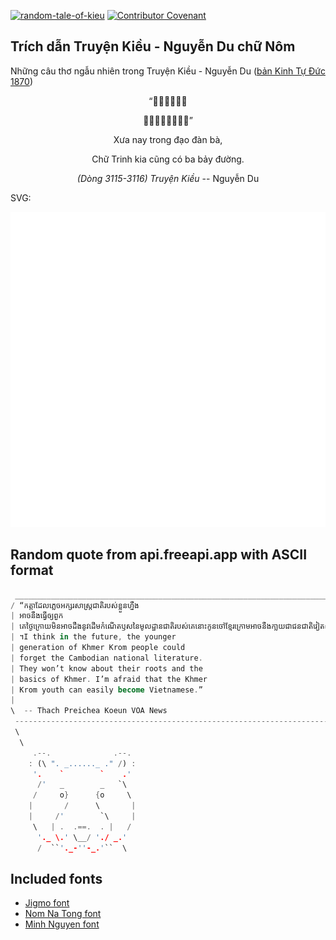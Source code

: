 [![random-tale-of-kieu](https://github.com/huuquyet/random-tale-of-kieu/actions/workflows/random-tale-of-kieu.yml/badge.svg)](https://github.com/huuquyet/random-tale-of-kieu/actions/workflows/random-tale-of-kieu.yml)
[![Contributor Covenant](https://img.shields.io/badge/Contributor%20Covenant-2.1-4baaaa.svg)](.github/CODE_OF_CONDUCT.md "Contributor Covenant 2.1")

## Trích dẫn Truyện Kiều - Nguyễn Du chữ Nôm

Những câu thơ ngẫu nhiên trong Truyện Kiều - Nguyễn Du ([bản Kinh Tự Đức 1870](https://vi.wikisource.org/wiki/Truy%E1%BB%87n_Ki%E1%BB%81u_(b%E1%BA%A3n_Kinh_T%E1%BB%B1_%C4%90%E1%BB%A9c_1870)))

<div align="center">
<!-- START_KIEU -->
      <p class="nom">“𠸗󰅒𥪝道彈妑</p>
      <p class="nom">𡦂貞箕拱固𠀧𠤩󰟯”</p>
      <p class="quocngu">Xưa nay trong đạo đàn bà,</p>
      <p class="quocngu">Chữ Trinh kia cũng có ba bảy đường.</p>
      <p class="author"><i>(Dòng 3115-3116) Truyện Kiều</i> -- Nguyễn Du</p>
<!-- END_KIEU -->
</div>

SVG:

<div align="center">
  <img src="./assets/random-kieu.svg" alt="The Tale of Kieu - Nguyen Du">
</div>

## Random quote from api.freeapi.app with ASCII format

<!-- START_QUOTE -->
```rust
 _______________________________________________________________________________________________________
/ “កត្តាដែលភ្លេចអក្សរសាស្រ្តជាតិរបស់ខ្លួនហ្នឹង                                                          \
| អាចនឹងធ្វើឲ្យពួក                                                                                      |
| គេថ្ងៃក្រោយមិនអាចដឹងនូវដើមកំណើតឫសនៃមូលដ្ឋានជាតិរបស់គេនោះកូនចៅខ្មែរក្រោមអាចនឹងកា្លយជាជនជាតិវៀតណាមទៅវិញ |
| ។I think in the future, the younger                                                                   |
| generation of Khmer Krom people could                                                                 |
| forget the Cambodian national literature.                                                             |
| They won’t know about their roots and the                                                             |
| basics of Khmer. I’m afraid that the Khmer                                                            |
| Krom youth can easily become Vietnamese.”                                                             |
|                                                                                                       |
\  -- Thach Preichea Koeun VOA News                                                                     /
 -------------------------------------------------------------------------------------------------------
 \
  \
     .--.              .--.
    : (\ ". _......_ ." /) :
     '.    `        `    .'
      /'   _        _   `\
     /     o}      {o     \
    |       /      \       |
    |     /'        `\     |
     \   | .  .==.  . |   /
      '._ \.' \__/ './ _.'
      /  ``'._-''-_.'``  \
```
<!-- END_QUOTE -->

## Included fonts

- [Jigmo font](https://github.com/kamichikoichi/jigmo)
- [Nom Na Tong font](https://github.com/nomfoundation/font)
- [Minh Nguyen font](https://github.com/TKYKmori/Minh-Nguyen)
